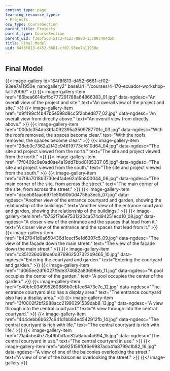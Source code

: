 ```yaml
---
content_type: page
learning_resource_types:
- Projects
ocw_type: CourseSection
parent_title: Projects
parent_type: CourseSection
parent_uid: f3e5f503-51c3-4123-888d-13c00c404d5b
title: Final Model
uid: 64f8f813-d452-6681-cf02-93ee7a11950e
---
```


Final Model
-----------
{{< image-gallery id="64f8f813-d452-6681-cf02-93ee7a11950e_nanogallery2" baseUrl="/courses/4-170-ecuador-workshop-fall-2006/" >}}
{{< image-gallery-item href="86bea6614bff5c777291788a64866383_01.jpg" data-ngdesc="An overall view of the project and site." text="An overall view of the project and site." >}}
{{< image-gallery-item href="d9f499cf4b47b5e598d8cc5f2bbed877_02.jpg" data-ngdesc="An overall view from directly above." text="An overall view from directly above." >}}
{{< image-gallery-item href="000dc354db3b1a092395a3509787701c_03.jpg" data-ngdesc="With the roofs removed, the spaces become clear." text="With the roofs removed, the spaces become clear." >}}
{{< image-gallery-item href="28eb3c7362a2f42c94619773df610d64_04.jpg" data-ngdesc="The site and project viewed from the north." text="The site and project viewed from the north." >}}
{{< image-gallery-item href="7f0409c9e0ad0ae4a19dd7bbd0185337_05.jpg" data-ngdesc="The site and project viewed from the south." text="The site and project viewed from the south." >}}
{{< image-gallery-item href="d7f9a7018b3730e4fa4e62a15b800044_06.jpg" data-ngdesc="The main corner of the site, from across the street." text="The main corner of the site, from across the street." >}}
{{< image-gallery-item href="dcceb8faac6971e5fb90b0d4758a3ec5_07.jpg" data-ngdesc="Another view of the entrance courtyard and garden, showing the relationship of the buildings." text="Another view of the entrance courtyard and garden, showing the relationship of the buildings." >}}
{{< image-gallery-item href="b752f7a6e7531220ca574d94251ecd10_08.jpg" data-ngdesc="A closer view of the entrance and the spaces that lead from it." text="A closer view of the entrance and the spaces that lead from it." >}}
{{< image-gallery-item href="b427041d0a650436d1cecf5e1d6307c5_09.jpg" data-ngdesc="The view of the façade down the main street." text="The view of the façade down the main street." >}}
{{< image-gallery-item href="c351236d619de0d876962507322b9465_10.jpg" data-ngdesc="Entering the courtyard and garden." text="Entering the courtyard and garden." >}}
{{< image-gallery-item href="1d065ee2df6027f9de374682a83698eb_11.jpg" data-ngdesc="A pool occupies the center of the garden." text="A pool occupies the center of the garden." >}}
{{< image-gallery-item href="c40bfc034995260886b0cb1ee6473c7e_12.jpg" data-ngdesc="The entrance courtyard also has a display area." text="The entrance courtyard also has a display area." >}}
{{< image-gallery-item href="3f0002f2bf2988acc21990291539dab8_13.jpg" data-ngdesc="A view through into the central courtyard." text="A view through into the central courtyard." >}}
{{< image-gallery-item href="444debb6b627c641d1bb84e4542912fb_14.jpg" data-ngdesc="The central courtyard is rich with life." text="The central courtyard is rich with life." >}}
{{< image-gallery-item href="71a4cbe4b77546b0d1ac82a6aba4c694_15.jpg" data-ngdesc="The central courtyard in use." text="The central courtyard in use." >}}
{{< image-gallery-item href="ab925159f0f6e9987acb41a8799c1b82_16.jpg" data-ngdesc="A view of one of the balconies overlooking the street." text="A view of one of the balconies overlooking the street." >}}
{{</ image-gallery >}}